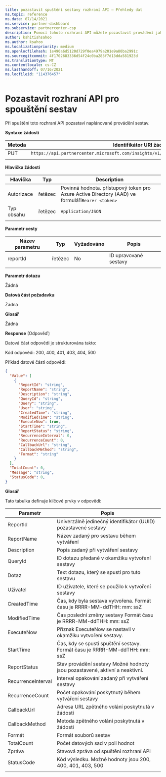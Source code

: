 ```yaml
---
title: pozastavit spuštění sestavy rozhraní API – Přehledy dat
ms.topic: reference
ms.date: 07/14/2021
ms.service: partner-dashboard
ms.subservice: partnercenter-csp
description: Pomocí tohoto rozhraní API můžete pozastavit provádění jakékoli sestavy ve službě partner Center Insights.
author: kshitishsahoo
ms.author: ksahoo
ms.localizationpriority: medium
ms.openlocfilehash: 1e490a6d5120d729f0ea4979a201e9a80ba2991c
ms.sourcegitcommit: 4f1702683336d54f24c0ba283f7d13dda581923d
ms.translationtype: MT
ms.contentlocale: cs-CZ
ms.lasthandoff: 07/16/2021
ms.locfileid: "114376457"
---
```

# <a name="pause-report-executions-api"></a>Pozastavit rozhraní API pro spouštění sestav

Při spuštění toto rozhraní API pozastaví naplánované provádění sestav.

**Syntaxe žádosti**

|    Metoda    |    Identifikátor URI žádosti    |
|    ----    |    ----    |
|    PUT    |    `https://api.partnercenter.microsoft.com/insights/v1/mpn/ScheduledReport/pause/{ReportID}`    |
|        |        |

**Hlavička žádosti**

|    Hlavička    |    Typ    |    Description    |
|    ----    |    ----    |    ----    |
|    Autorizace    |    řetězec    |    Povinná hodnota. přístupový token pro Azure Active Directory (AAD) ve formuláři`Bearer <token>`    |
|    Typ obsahu    |    řetězec    |    `Application/JSON`    |
|        |        |        |

**Parametr cesty**

|    Název parametru    |    Typ    |    Vyžadováno    |    Popis    |
|    ----    |    ----    |    ----    |    ----    |
|    reportId     |    řetězec    |    No    |    ID upravované sestavy     |
|        |        |        |        |

**Parametr dotazu**

Žádná

**Datová část požadavku**

Žádná

**Glosář**

Žádná

**Response** (Odpověď)

Datová část odpovědi je strukturována takto:

Kód odpovědi: 200, 400, 401, 403, 404, 500

Příklad datové části odpovědi:

```json
{ 
  "Value": [ 
    { 
      "ReportId": "string", 
      "ReportName": "string", 
      "Description": "string", 
      "QueryId": "string", 
      "Query": "string", 
      "User": "string", 
      "CreatedTime": "string", 
      "ModifiedTime": "string", 
      "ExecuteNow": true, 
      "StartTime": "string", 
      "ReportStatus": "string", 
      "RecurrenceInterval": 0, 
      "RecurrenceCount": 0, 
      "CallbackUrl": "string", 
      "CallbackMethod": "string", 
      "Format": "string" 
    } 
  ], 
  "TotalCount": 0, 
  "Message": "string", 
  "StatusCode": 0, 
} 
```

**Glosář**

Tato tabulka definuje klíčové prvky v odpovědi:

|    Parametr    |    Popis    |
|    ----    |    ----    |
|    ReportId     |    Univerzálně jedinečný identifikátor (UUID) pozastavené sestavy     |
|    ReportName     |    Název zadaný pro sestavu během vytváření     |
|    Description     |    Popis zadaný při vytváření sestavy     |
|    QueryId     |    ID dotazu předané v okamžiku vytvoření sestavy     |
|    Dotaz     |    Text dotazu, který se spustí pro tuto sestavu     |
|    Uživatel     |    ID uživatele, které se použilo k vytvoření sestavy     |
|    CreatedTime     |    Čas, kdy byla sestava vytvořena. Formát času je RRRR-MM-ddTHH: mm: ssZ     |
|    ModifiedTime     |    Čas poslední změny sestavy Formát času je RRRR-MM-ddTHH: mm: ssZ     |
|    ExecuteNow     |    Příznak ExecuteNow se nastavil v okamžiku vytvoření sestavy.     |
|    StartTime     |    Čas, kdy se spustí spuštění sestavy. Formát času je RRRR-MM-ddTHH: mm: ssZ     |
|    ReportStatus     |    Stav provádění sestavy Možné hodnoty jsou pozastavené, aktivní a neaktivní.     |
|    RecurrenceInterval     |    Interval opakování zadaný při vytváření sestavy     |
|    RecurrenceCount     |    Počet opakování poskytnutý během vytváření sestavy     |
|    CallbackUrl     |    Adresa URL zpětného volání poskytnutá v žádosti     |
|    CallbackMethod    |    Metoda zpětného volání poskytnutá v žádosti    |
|    Formát     |    Formát souborů sestav     |
|    TotalCount     |    Počet datových sad v poli hodnot     |
|    Zpráva     |    Stavová zpráva od spuštění rozhraní API     |
|    StatusCode     |    Kód výsledku. Možné hodnoty jsou 200, 400, 401, 403, 500     |
|        |        |
